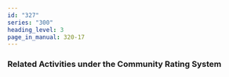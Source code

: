 ```yaml
---
id: "327"
series: "300"
heading_level: 3
page_in_manual: 320-17
---
```


### Related Activities under the Community Rating System